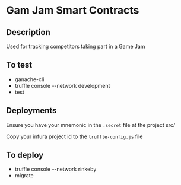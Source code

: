 # Gam Jam Smart Contracts

## Description
Used for tracking competitors taking part in a Game Jam

## To test
- ganache-cli
- truffle console --network development
- test

## Deployments
Ensure you have your mnemonic in the `.secret` file at the project src/

Copy your infura project id to the `truffle-config.js` file
 
## To deploy
- truffle console --network rinkeby
- migrate